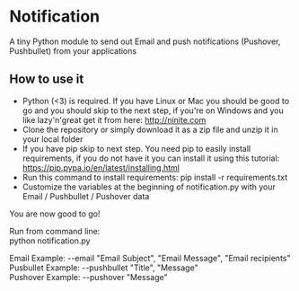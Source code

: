 # Notification
A tiny Python module to send out Email and push notifications (Pushover, Pushbullet) from your applications

## How to use it
* Python (<3) is required. If you have Linux or Mac you should be good to go and you should skip to the next step, if you're on Windows and you like lazy'n'great get it from here: http://ninite.com
* Clone the repository or simply download it as a zip file and unzip it in your local folder
* If you have pip skip to next step. You need pip to easily install requirements, if you do not have it you can install it  using this tutorial: https://pip.pypa.io/en/latest/installing.html 
* Run this command to install requirements: pip install -r requirements.txt
* Customize the variables at the beginning of notification.py with your Email / Pushbullet / Pushover data

You are now good to go!

Run from command line:  
python notification.py

Email Example:     --email "Email Subject", "Email Message", "Email recipients"  
Pusbullet Example: --pushbullet "Title", "Message"  
Pushover Example:  --pushover "Message"  
